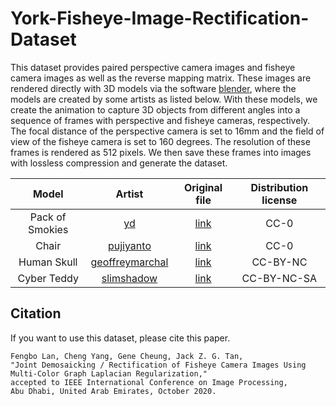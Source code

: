 # York-Fisheye-Image-Rectification-Dataset

This dataset provides paired perspective camera images and fisheye camera images as well as the reverse mapping matrix. These images are rendered directly with 3D models via the software [blender](https://www.blender.org/), where the models are created by some artists as listed below. With these models, we create the animation to capture 3D objects from different angles into a sequence of frames with perspective and fisheye cameras, respectively. The focal distance of the perspective camera is set to 16mm and the field of view of the fisheye camera is set to 160 degrees. The resolution of these frames is rendered as 512 pixels. We then save these frames into images with lossless compression and generate the dataset.

| Model        | Artist           | Original file  | Distribution license |
| :-------------: |:-------------:| :-------------:| :-----:|
| Pack of Smokies      | [yd](https://www.blendswap.com/profile/5455)      |   [link](https://www.blendswap.com/blend/24690) | CC-0|
| Chair      | [pujiyanto](https://www.blendswap.com/profile/918426)      |   [link](https://www.blendswap.com/blend/24551) | CC-0|
| Human Skull      | [geoffreymarchal](https://www.blendswap.com/profile/180520)      |   [link](https://www.blendswap.com/blend/23998) | CC-BY-NC|
| Cyber Teddy      | [slimshadow](https://www.blendswap.com/profile/223336)      |   [link](https://www.blendswap.com/blend/22229) | CC-BY-NC-SA |

## Citation
If you want to use this dataset, please cite this paper.
```
Fengbo Lan, Cheng Yang, Gene Cheung, Jack Z. G. Tan, 
"Joint Demosaicking / Rectification of Fisheye Camera Images Using Multi-Color Graph Laplacian Regularization," 
accepted to IEEE International Conference on Image Processing, 
Abu Dhabi, United Arab Emirates, October 2020.
```
